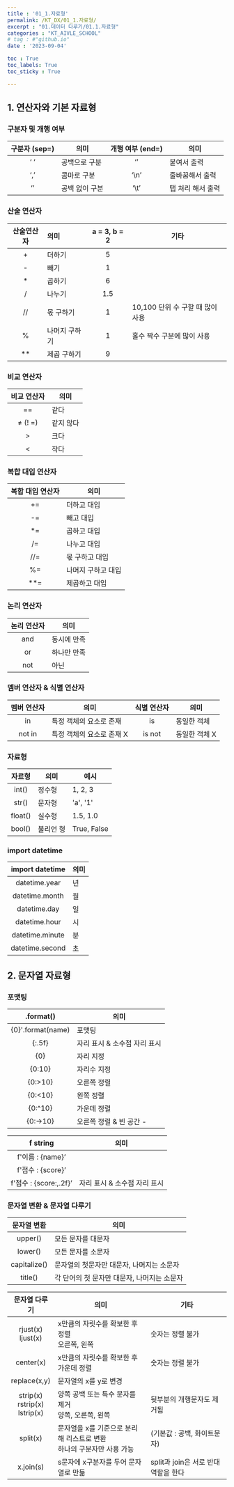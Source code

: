 ```yaml
---
title : '01_1.자료형' 
permalink: /KT_DX/01_1.자료형/
excerpt : "01.데이터 다루기/01.1.자료형"
categories : "KT_AIVLE_SCHOOL"
# tag : #"github.io"
date : '2023-09-04'

toc : True
toc_labels: True
toc_sticky : True

---
```


## 1. 연산자와 기본 자료형

### 구분자 및 개행 여부
<p></p>

| 구분자 (sep=) | 의미 |개행 여부 (end=) | 의미 |
|:---:| --- |:---:| --- |
| ‘ ‘ | 공백으로 구분 | ‘’ | 붙여서 출력 |
| ‘,’ | 콤마로 구분 |‘\n’ | 줄바꿈해서 출력 |
| ‘’ | 공백 없이 구분  | ‘\t’ | 탭 처리 해서 출력 |

### 산술 연산자 
<p></p>

| 산술연산자 | 의미 | a = 3, b = 2 |  기타 |
|:---:|:---|:---:| --- |
| + | 더하기 | 5 |  |
| - | 빼기 | 1 |  |
| * | 곱하기 | 6 |  |
| / | 나누기 | 1.5 |  |
| // | 몫 구하기 | 1 | 10,100 단위 수 구할 때 많이 사용 |
| % | 나머지 구하기 | 1 | 홀수 짝수 구분에 많이 사용 |
| ** | 제곱 구하기 | 9 |  |


### 비교 연산자
<p></p>

| 비교 연산자 | 의미 |
|:---:| --- |
| == | 같다 |
| ≠ (! =) | 같지 않다 |
| > | 크다 |
| < | 작다 |

### 복합 대입 연산자
<p></p>

| 복합 대입 연산자 | 의미 |
|:---:| --- |
| += | 더하고 대입 |
| -= | 빼고 대입 |
| *= | 곱하고 대입 |
| /= | 나누고 대입 |
| //= | 몫 구하고 대입 |
| %= | 나머지 구하고 대입 |
| **= | 제곱하고 대입 |

### 논리 연산자
<p></p>

| 논리 연산자 | 의미 |
|:---:| --- |
| and | 동시에 만족 |
| or | 하나만 만족 |
| not | 아닌 |

### 멤버 연산자 & 식별 연산자
<p></p>

| 멤버 연산자 | 의미 | 식별 연산자 | 의미 |
|:---:| --- |:---:| --- |
| in | 특정 객체의 요소로 존재 |is | 동일한 객체 |
| not in | 특정 객체의 요소로 존재 X |is not | 동일한 객체 X |



### 자료형 
<p></p>

| 자료형 | 의미 | 예시 |
|:---:| --- | --- |
| int() | 정수형 | 1, 2, 3 |
| str() | 문자형 | 'a', '1'|
| float() | 실수형 | 1.5, 1.0 |
| bool() | 불리언 형 | True, False|


### import datetime
<p></p>

| import datetime | 의미 |
|:---:| --- |
| datetime.year | 년 |
| datetime.month | 월 |
| datetime.day | 일 |
| datetime.hour | 시 |
| datetime.minute | 분 |
| datetime.second | 초 |


## 2. 문자열 자료형

### 포맷팅
<p></p>

| .format() | 의미 |
|:---:| --- |
| {0}'.format(name) | 포맷팅 |
| {:.5f} | 자리 표시 & 소수점 자리 표시 |
| {0} | 자리 지정 |
| {0:10} | 자리수 지정 |
| {0:>10} | 오른쪽 정렬 |
| {0:<10} | 왼쪽 정렬 |
| {0:^10} | 가운데 정렬 |
| {0:->10} | 오른쪽 정렬 & 빈 공간 -  |

<p></p>

| f string | 의미 |
|:---:| --- |
| f'이름 : {name}’ |  |
| f'점수 : {score}’ |  |
| f'점수 : {score:,.2f}’ | 자리 표시 & 소수점 자리 표시 |

<p></p>

### 문자열 변환 & 문자열 다루기 
<p></p>

| 문자열 변환 | 의미 |
|:---:| --- |
| upper() | 모든 문자를 대문자 |
| lower() | 모든 문자를 소문자 |
| capitalize() | 문자열의 첫문자만 대문자, 나머지는 소문자 |
| title() | 각 단어의 첫 문자만 대문자, 나머지는 소문자 |



<p></p>

| 문자열 다루기 | 의미 |기타
|:---:| --- | --- |
| rjust(x) <br> ljust(x)| x만큼의 자릿수를 확보한 후 정렬 <br> 오른쪽, 왼쪽| 숫자는 정렬 불가|
| center(x) | x만큼의 자릿수를 확보한 후 가운데 정렬 | 숫자는 정렬 불가 |
| replace(x,y) | 문자열의 x를 y로 변경 | |
| strip(x) <br> rstrip(x) <br> lstrip(x)| 양쪽 공백 또는 특수 문자를 제거 <br>  양쪽, 오른쪽, 왼쪽 | 뒷부분의 개행문자도 제거됨 |
| split(x) | 문자열을 x를 기준으로 분리해 리스트로 변환 <br> 하나의 구분자만 사용 가능 | (기본값 : 공백, 화이트문자)  |
| x.join(s) | s문자에 x구분자를 두어 문자열로 만듦 |split과 join은 서로 반대 역할을 한다  |


<p></p>

